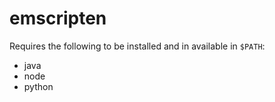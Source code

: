 # emscripten

Requires the following to be installed and in available in `$PATH`:

  * java
  * node
  * python
